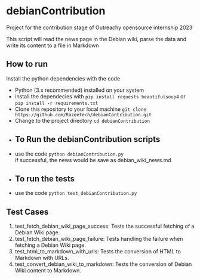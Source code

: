 # debianContribution
Project for the contribution stage of Outreachy opensource internship 2023

This script will read the news page in the Debian wiki, parse the data and write its content to a file in Markdown

<h2>How to run</h2>

Install the python dependencies with the code

<ul>
<li>Python (3.x recommended) installed on your system</li>
<li>install the dependecies with <code>pip install requests beautifulsoup4</code> or <code>pip install -r requirements.txt</code>
</li>
<li>Clone this repository to your local machine <code>git clone https://github.com/Razeetech/debianContribution.git</code></li>
<li>Change to the project directory <code>cd debianContribution</code></li>
  
<li><h2>To Run the debianContribution scripts</h2></li>
  
<li> use the code <code>python debianContribution.py</code></li>
if successful, the news would be save as debian_wiki_news.md

<li><h2>To run the tests </h2></li>

<li> use the code <code>python test_debianContribution.py</code></li>
</ul>

<h2>Test Cases</h2>

<ol>
<li>test_fetch_debian_wiki_page_success: Tests the successful fetching of a Debian Wiki page.</li>
<li>test_fetch_debian_wiki_page_failure: Tests handling the failure when fetching a Debian Wiki page.</li>
<li>test_html_to_markdown_with_urls: Tests the conversion of HTML to Markdown with URLs.</li>
<li>test_convert_debian_wiki_to_markdown: Tests the conversion of Debian Wiki content to Markdown.</li>
</ol>
